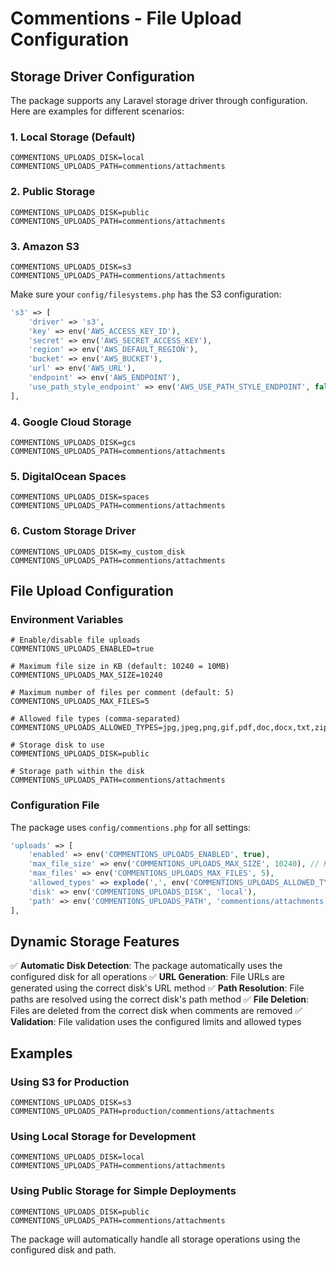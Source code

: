 # Commentions - File Upload Configuration

## Storage Driver Configuration

The package supports any Laravel storage driver through configuration. Here are examples for different scenarios:

### 1. Local Storage (Default)
```env
COMMENTIONS_UPLOADS_DISK=local
COMMENTIONS_UPLOADS_PATH=commentions/attachments
```

### 2. Public Storage
```env
COMMENTIONS_UPLOADS_DISK=public
COMMENTIONS_UPLOADS_PATH=commentions/attachments
```

### 3. Amazon S3
```env
COMMENTIONS_UPLOADS_DISK=s3
COMMENTIONS_UPLOADS_PATH=commentions/attachments
```

Make sure your `config/filesystems.php` has the S3 configuration:
```php
's3' => [
    'driver' => 's3',
    'key' => env('AWS_ACCESS_KEY_ID'),
    'secret' => env('AWS_SECRET_ACCESS_KEY'),
    'region' => env('AWS_DEFAULT_REGION'),
    'bucket' => env('AWS_BUCKET'),
    'url' => env('AWS_URL'),
    'endpoint' => env('AWS_ENDPOINT'),
    'use_path_style_endpoint' => env('AWS_USE_PATH_STYLE_ENDPOINT', false),
],
```

### 4. Google Cloud Storage
```env
COMMENTIONS_UPLOADS_DISK=gcs
COMMENTIONS_UPLOADS_PATH=commentions/attachments
```

### 5. DigitalOcean Spaces
```env
COMMENTIONS_UPLOADS_DISK=spaces
COMMENTIONS_UPLOADS_PATH=commentions/attachments
```

### 6. Custom Storage Driver
```env
COMMENTIONS_UPLOADS_DISK=my_custom_disk
COMMENTIONS_UPLOADS_PATH=commentions/attachments
```

## File Upload Configuration

### Environment Variables
```env
# Enable/disable file uploads
COMMENTIONS_UPLOADS_ENABLED=true

# Maximum file size in KB (default: 10240 = 10MB)
COMMENTIONS_UPLOADS_MAX_SIZE=10240

# Maximum number of files per comment (default: 5)
COMMENTIONS_UPLOADS_MAX_FILES=5

# Allowed file types (comma-separated)
COMMENTIONS_UPLOADS_ALLOWED_TYPES=jpg,jpeg,png,gif,pdf,doc,docx,txt,zip

# Storage disk to use
COMMENTIONS_UPLOADS_DISK=public

# Storage path within the disk
COMMENTIONS_UPLOADS_PATH=commentions/attachments
```

### Configuration File
The package uses `config/commentions.php` for all settings:

```php
'uploads' => [
    'enabled' => env('COMMENTIONS_UPLOADS_ENABLED', true),
    'max_file_size' => env('COMMENTIONS_UPLOADS_MAX_SIZE', 10240), // KB
    'max_files' => env('COMMENTIONS_UPLOADS_MAX_FILES', 5),
    'allowed_types' => explode(',', env('COMMENTIONS_UPLOADS_ALLOWED_TYPES', 'jpg,jpeg,png,gif,pdf,doc,docx,txt,zip')),
    'disk' => env('COMMENTIONS_UPLOADS_DISK', 'local'),
    'path' => env('COMMENTIONS_UPLOADS_PATH', 'commentions/attachments'),
],
```

## Dynamic Storage Features

✅ **Automatic Disk Detection**: The package automatically uses the configured disk for all operations
✅ **URL Generation**: File URLs are generated using the correct disk's URL method
✅ **Path Resolution**: File paths are resolved using the correct disk's path method
✅ **File Deletion**: Files are deleted from the correct disk when comments are removed
✅ **Validation**: File validation uses the configured limits and allowed types

## Examples

### Using S3 for Production
```env
COMMENTIONS_UPLOADS_DISK=s3
COMMENTIONS_UPLOADS_PATH=production/commentions/attachments
```

### Using Local Storage for Development
```env
COMMENTIONS_UPLOADS_DISK=local
COMMENTIONS_UPLOADS_PATH=commentions/attachments
```

### Using Public Storage for Simple Deployments
```env
COMMENTIONS_UPLOADS_DISK=public
COMMENTIONS_UPLOADS_PATH=commentions/attachments
```

The package will automatically handle all storage operations using the configured disk and path.
